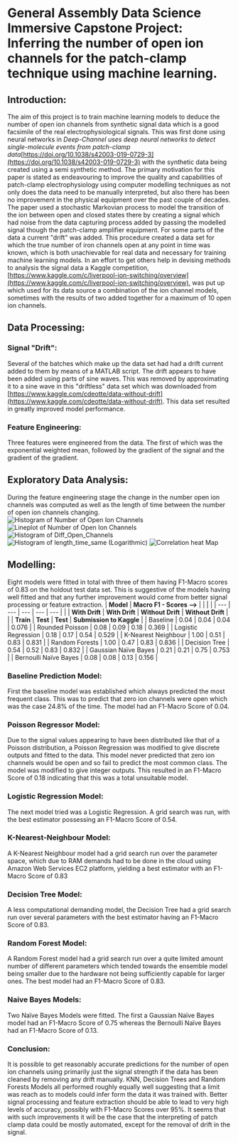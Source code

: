 # General Assembly Data Science Immersive Capstone Project: Inferring the number of open ion channels for the patch-clamp technique using machine learning.

## Introduction:
The aim of this project is to train machine learning models to deduce the number of open ion channels from synthetic signal data which is a good facsimile of the real electrophysiological signals. This was first done using neural networks in _Deep-Channel uses deep neural networks to detect single-molecule events from patch-clamp data_[https://doi.org/10.1038/s42003-019-0729-3](https://doi.org/10.1038/s42003-019-0729-3) with the synthetic data being created using a semi synthetic method. The primary motivation for this paper is stated as endeavouring to improve the quality and capabilities of patch-clamp electrophysiology using computer modelling techniques as not only does the data need to be manually interpreted, but also there has been no improvement in the physical equipment over the past couple of decades.
The paper used a stochastic Markovian process to model the transition of the ion between open and closed states there by creating a signal which had noise from the data capturing process added by passing the modelled signal though the patch-clamp amplifier equipment. For some parts of the data a current &quot;drift&quot; was added. This procedure created a data set for which the true number of iron channels open at any point in time was known, which is both unachievable for real data and necessary for training machine learning models.
In an effort to get others help in devising methods to analysis the signal data a Kaggle competition, [https://www.kaggle.com/c/liverpool-ion-switching/overview](https://www.kaggle.com/c/liverpool-ion-switching/overview), was put up which used for its data source a combination of the ion channel models, sometimes with the results of two added together for a maximum of 10 open ion channels.
## Data Processing:
### Signal &quot;Drift&quot;:
Several of the batches which make up the data set had had a drift current added to them by means of a MATLAB script. The drift appears to have been added using parts of sine waves. This was removed by approximating it to a sine wave in this &quot;driftless&quot; data set which was downloaded from [https://www.kaggle.com/cdeotte/data-without-drift](https://www.kaggle.com/cdeotte/data-without-drift). This data set resulted in greatly improved model performance.
### Feature Engineering:
Three features were engineered from the data. The first of which was the exponential weighted mean, followed by the gradient of the signal and the gradient of the gradient.
## Exploratory Data Analysis:
During the feature engineering stage the change in the number open ion channels was computed as well as the length of time between the number of open ion channels changing.
![Histogram of Number of Open Ion Channels](https://github.com/HindsonJF/Data-Science-Projects/tree/main/graphs_for_readme/Histogram_of_number_of_open_ion_channels.png?raw=true)
![Lineplot of Number of Open Ion Channels](https://github.com/HindsonJF/Data-Science-Projects/tree/main/graphs_for_readme/lineplot_of_open_ion_channels_vs_time.png?raw=true)
![Histogram of Diff\_Open\_Channels](https://github.com/HindsonJF/Data-Science-Projects/tree/main/graphs_for_readme/histogram_of_the_change_in_number_of_open_ion_channels.png?raw=true)
![Histogram of length\_time\_same (Logarithmic)](https://github.com/HindsonJF/Data-Science-Projects/tree/main/graphs_for_readme/Histogram_of_length_of_time_number_of_ion_channels_open_remains_same_log.png?raw=true)
![Correlation heat Map](https://github.com/HindsonJF/Data-Science-Projects/tree/main/graphs_for_readme/heat_map_corr.png?raw=true)

## Modelling:
Eight models were fitted in total with three of them having F1-Macro scores of 0.83 on the holdout test data set. This is suggestive of the models having well fitted and that any further improvement would come from better signal processing or feature extraction.
| **Model** | **Macro F1 - Scores -->** | | | |
| --- | --- | --- | --- | --- |
| | **With Drift** | **With Drift** | **Without Drift** | **Without Drift** |
| | **Train** | **Test** | **Test** | **Submission to Kaggle** |
| Baseline | 0.04 | 0.04 | 0.04 | 0.076 |
| Rounded Poisson | 0.08 | 0.09 | 0.18 | 0.369 |
| Logistic Regression | 0.18 | 0.17 | 0.54 | 0.529 |
| K-Nearest Neighbour | 1.00 | 0.51 | 0.83 | 0.831 |
| Random Forests | 1.00 | 0.47 | 0.83 | 0.836 |
| Decision Tree | 0.54 | 0.52 | 0.83 | 0.832 |
| Gaussian Naïve Bayes | 0.21 | 0.21 | 0.75 | 0.753 |
| Bernoulli Naïve Bayes | 0.08 | 0.08 | 0.13 | 0.156 |
### Baseline Prediction Model:
First the baseline model was established which always predicted the most frequent class. This was to predict that zero ion channels were open which was the case 24.8% of the time. The model had an F1-Macro Score of 0.04.
### Poisson Regressor Model:
Due to the signal values appearing to have been distributed like that of a Poisson distribution, a Poisson Regression was modified to give discrete outputs and fitted to the data. This model never predicted that zero ion channels would be open and so fail to predict the most common class. The model was modified to give integer outputs. This resulted in an F1-Macro Score of 0.18 indicating that this was a total unsuitable model.
### Logistic Regression Model:
The next model tried was a Logistic Regression. A grid search was run, with the best estimator possessing an F1-Macro Score of 0.54.
### K-Nearest-Neighbour Model:
A K-Nearest Neighbour model had a grid search run over the parameter space, which due to RAM demands had to be done in the cloud using Amazon Web Services EC2 platform, yielding a best estimator with an F1-Macro Score of 0.83
### Decision Tree Model:
A less computational demanding model, the Decision Tree had a grid search run over several parameters with the best estimator having an F1-Macro Score of 0.83.
### Random Forest Model:
A Random Forest model had a grid search run over a quite limited amount number of different parameters which tended towards the ensemble model being smaller due to the hardware not being sufficiently capable for larger ones. The best model had an F1-Macro Score of 0.83.
### Naive Bayes Models:
Two Naïve Bayes Models were fitted. The first a Gaussian Naïve Bayes model had an F1-Macro Score of 0.75 whereas the Bernoulli Naïve Bayes had an F1-Macro Score of 0.13.
### Conclusion:
It is possible to get reasonably accurate predictions for the number of open ion channels using primarily just the signal strength if the data has been cleaned by removing any drift manually. KNN, Decision Trees and Random Forests Models all performed roughly equally well suggesting that a limit was reach as to models could infer form the data it was trained with. Better signal processing and feature extraction should be able to lead to very high levels of accuracy, possibly with F1-Macro Scores over 95%.
It seems that with such improvements it will be the case that the interpreting of patch clamp data could be mostly automated, except for the removal of drift in the signal.
